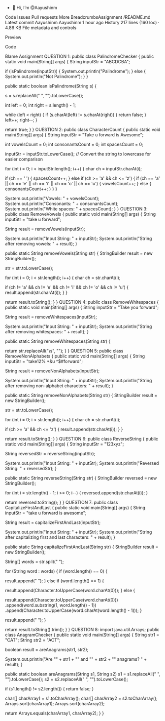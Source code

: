 - 👋 Hi, I’m @Aayushinm


Code
Issues
Pull requests
More
BreadcrumbsAssignment
/README.md
Latest commit
Aayushinm
Aayushinm
1 hour ago
History
217 lines (160 loc) · 4.86 KB
File metadata and controls

Preview

Code

Blame
Assignment
QUESTION 1: public class PalindromeChecker { public static void main(String[] args) { String inputStr = "ABCDCBA";

if (isPalindrome(inputStr)) { System.out.println("Palindrome"); } else { System.out.println("Not Palindrome"); } }

public static boolean isPalindrome(String s) {

s = s.replaceAll(" ", "").toLowerCase();

int left = 0; int right = s.length() - 1;

while (left < right) { if (s.charAt(left) != s.charAt(right)) { return false; } left++; right--; }

return true; } } OUESTION 2: public class CharacterCount { public static void main(String[] args) { String inputStr = "Take u forward is Awesome";

int vowelsCount = 0; int consonantsCount = 0; int spacesCount = 0;

inputStr = inputStr.toLowerCase(); // Convert the string to lowercase for easier comparison

for (int i = 0; i < inputStr.length(); i++) { char ch = inputStr.charAt(i);

if (ch == ' ') { spacesCount++; } else if (ch >= 'a' && ch <= 'z') { if (ch == 'a' || ch == 'e' || ch == 'i' || ch == 'o' || ch == 'u') { vowelsCount++; } else { consonantsCount++; } } }

System.out.println("Vowels: " + vowelsCount); System.out.println("Consonants: " + consonantsCount); System.out.println("White spaces: " + spacesCount); } } OUESTION 3: public class RemoveVowels { public static void main(String[] args) { String inputStr = "take u forward";

String result = removeVowels(inputStr);

System.out.println("Input String: " + inputStr); System.out.println("String after removing vowels: " + result); }

public static String removeVowels(String str) { StringBuilder result = new StringBuilder();

str = str.toLowerCase();

for (int i = 0; i < str.length(); i++) { char ch = str.charAt(i);

if (ch != 'a' && ch != 'e' && ch != 'i' && ch != 'o' && ch != 'u') { result.append(str.charAt(i)); } }

return result.toString(); } } QUESTION 4: public class RemoveWhitespaces { public static void main(String[] args) { String inputStr = "Take you forward";

String result = removeWhitespaces(inputStr);

System.out.println("Input String: " + inputStr); System.out.println("String after removing whitespaces: " + result); }

public static String removeWhitespaces(String str) {

return str.replaceAll("\s", ""); } } QUESTION 5: public class RemoveNonAlphabets { public static void main(String[] args) { String inputStr = "take12% *&u ^$#forward";

String result = removeNonAlphabets(inputStr);

System.out.println("Input String: " + inputStr); System.out.println("String after removing non-alphabet characters: " + result); }

public static String removeNonAlphabets(String str) { StringBuilder result = new StringBuilder();

str = str.toLowerCase();

for (int i = 0; i < str.length(); i++) { char ch = str.charAt(i);

if (ch >= 'a' && ch <= 'z') { result.append(str.charAt(i)); } }

return result.toString(); } } QUESTION 6: public class ReverseString { public static void main(String[] args) { String inputStr = "123xyz";

String reversedStr = reverseString(inputStr);

System.out.println("Input String: " + inputStr); System.out.println("Reversed String: " + reversedStr); }

public static String reverseString(String str) { StringBuilder reversed = new StringBuilder();

for (int i = str.length() - 1; i >= 0; i--) { reversed.append(str.charAt(i)); }

return reversed.toString(); } } QUESTION 7: public class CapitalizeFirstAndLast { public static void main(String[] args) { String inputStr = "take u forward is awesome";

String result = capitalizeFirstAndLast(inputStr);

System.out.println("Input String: " + inputStr); System.out.println("String after capitalizing first and last characters: " + result); }

public static String capitalizeFirstAndLast(String str) { StringBuilder result = new StringBuilder();

String[] words = str.split(" ");

for (String word : words) { if (word.length() == 0) {

result.append(" "); } else if (word.length() == 1) {

result.append(Character.toUpperCase(word.charAt(0))); } else {

result.append(Character.toUpperCase(word.charAt(0))) .append(word.substring(1, word.length() - 1)) .append(Character.toUpperCase(word.charAt(word.length() - 1))); }

result.append(" "); }

return result.toString().trim(); } } QUESTION 8: import java.util.Arrays; public class AnagramChecker { public static void main(String[] args) { String str1 = "CAT"; String str2 = "ACT";

boolean result = areAnagrams(str1, str2);

System.out.println("Are "" + str1 + "" and "" + str2 + "" anagrams? " + result); }

public static boolean areAnagrams(String s1, String s2) s1 = s1.replaceAll(" ", "").toLowerCase(); s2 = s2.replaceAll(" ", "").toLowerCase();

if (s1.length() != s2.length()) { return false; }

char[] charArray1 = s1.toCharArray(); char[] charArray2 = s2.toCharArray(); Arrays.sort(charArray1); Arrays.sort(charArray2);

return Arrays.equals(charArray1, charArray2); } }

<!---
Aayushinm/Aayushinm is a ✨ special ✨ repository because its `README.md` (this file) appears on your GitHub profile.
You can click the Preview link to take a look at your changes.
--->

